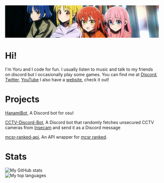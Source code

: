 ![Banner](./banner.jpeg)

# Hi!
I'm Yoru and I code for fun.
I usually listen to music and talk to my friends on discord but I occasionally play some games.
You can find me at [Discord](https://discord.com/users/372343076578131968), [Twitter](https://twitter.com/ken_yoru), [YouTube](https://www.youtube.com/@yorunoken/)
I also have a [website](https://yoru.com.tr/), check it out!



# Projects
[HanamiBot](https://github.com/YoruNoKen/HanamiBot), A Discord bot for osu!

[CCTV-Discord-Bot](https://github.com/YoruNoKen/CCTV-Discord-Bot), A Discord bot that randomly fetches unsecured CCTV cameras from [Insecam](http://www.insecam.org/) and send it as a Discord message

[mcsr-ranked-api](https://github.com/YoruNoKen/mcsr-ranked-api), An API wrapper for [mcsr ranked](https://mcsrranked.com/).

# Stats

![My GitHub stats](https://github-readme-stats.vercel.app/api?username=yorunoken&show_icons=true&theme=radical) <br/>
![My top languages](https://github-readme-stats.vercel.app/api/top-langs/?username=yorunoken&theme=radical)
